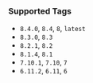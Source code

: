 ### Supported Tags

* `8.4.0`, `8.4`, `8`, `latest`
* `8.3.0`, `8.3`
* `8.2.1`, `8.2`
* `8.1.4`, `8.1`
* `7.10.1`, `7.10`, `7`
* `6.11.2`, `6.11`, `6`
